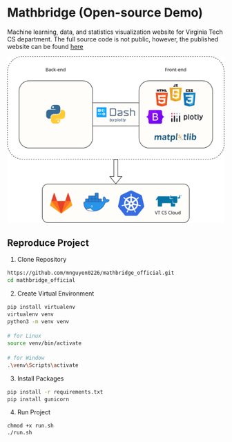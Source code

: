 # Mathbridge (Open-source Demo) 
Machine learning, data, and statistics visualization website for Virginia Tech CS department. The full source code is not public, however, the published website can be found [here](https://mathbridge.discovery.cs.vt.edu/)

![](https://raw.githubusercontent.com/mnguyen0226/mnguyen0226.github.io/main/content/posts/mathbridge/imgs/mathbridge_architecture.png)

## Reproduce Project
1. Clone Repository
```sh
https://github.com/mnguyen0226/mathbridge_official.git
cd mathbridge_official
```

2. Create Virtual Environment
```sh
pip install virtualenv
virtualenv venv
python3 -m venv venv

# for Linux
source venv/bin/activate

# for Window
.\venv\Scripts\activate
```

3. Install Packages
```sh
pip install -r requirements.txt
pip install gunicorn
```

4. Run Project
```
chmod +x run.sh
./run.sh
```
